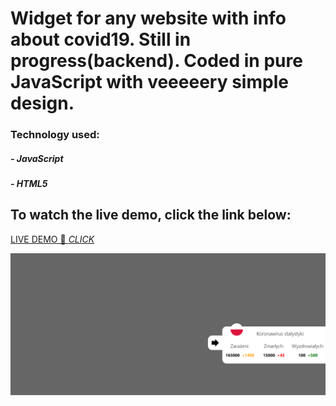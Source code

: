 # Widget for any website with info about covid19. Still in progress(backend). Coded in pure JavaScript with veeeeery simple design. 


### Technology used: 
##### - JavaScript 
##### - HTML5




## To watch the live demo, click the link below:
[LIVE DEMO 🔴 *CLICK*](https://lucid-gates-abe9ae.netlify.app/)


![alt text](https://github.com/Rartosz/speechRecognition/blob/master/img/covidss.png "SS from the website")

